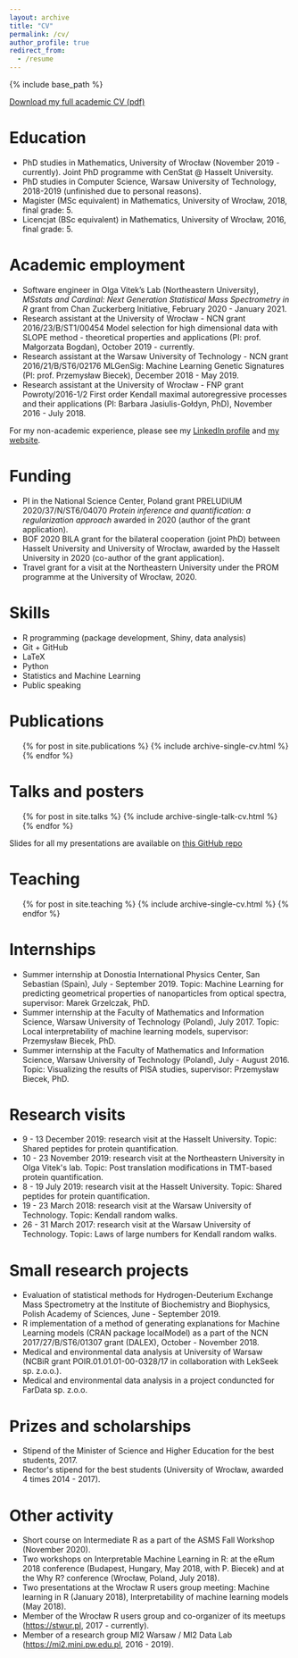 ```yaml
---
layout: archive
title: "CV"
permalink: /cv/
author_profile: true
redirect_from:
  - /resume
---
```


{% include base_path %}


[Download my full academic CV (pdf)](https://github.com/mstaniak/mstaniak.github.io/raw/master/download/staniak_scientific_cv.pdf)

Education
======

* PhD studies in Mathematics, University of Wrocław (November 2019 - currently). Joint PhD programme with CenStat @ Hasselt University.
* PhD studies in Computer Science, Warsaw University of Technology, 2018-2019 (unfinished due to personal reasons).
* Magister (MSc equivalent) in Mathematics, University of Wrocław, 2018, final grade: 5.
* Licencjat (BSc equivalent) in Mathematics, University of Wrocław, 2016, final grade: 5.

Academic employment
======

* Software engineer in Olga Vitek’s Lab (Northeastern University), _MSstats and Cardinal: Next Generation Statistical Mass Spectrometry in R_ grant from Chan Zuckerberg Initiative, February 2020 - January 2021.
* Research assistant at the University of Wrocław - NCN grant 2016/23/B/ST1/00454 Model selection for high dimensional data with SLOPE method - theoretical properties and applications (PI: prof. Małgorzata Bogdan), October 2019 - currently.
* Research assistant at the Warsaw University of Technology - NCN grant 2016/21/B/ST6/02176 MLGenSig: Machine Learning Genetic Signatures (PI: prof. Przemysław Biecek), December 2018 - May 2019.
* Research assistant at the University of Wrocław - FNP grant Powroty/2016-1/2 First order Kendall maximal autoregressive processes and their applications (PI: Barbara Jasiulis-Gołdyn, PhD), November 2016 - July 2018.

For my non-academic experience, please see my [LinkedIn profile](https://www.linkedin.com/in/mateusz-staniak-6a8475136/) and [my website](http://mstaniak.pl).

Funding
=====

* PI  in  the  National  Science  Center,  Poland  grant  PRELUDIUM 2020/37/N/ST6/04070 _Protein inference and quantification: a regularization approach_ awarded in 2020 (author of the grant application).
* BOF 2020 BILA grant for the bilateral cooperation (joint PhD) between Hasselt University and University of Wrocław, awarded by the Hasselt University in 2020 (co-author of the grant application).
* Travel grant for a visit at the Northeastern University under the PROM programme at the University of Wrocław, 2020.

Skills
======

* R programming (package development, Shiny, data analysis)
* Git + GitHub
* LaTeX
* Python
* Statistics and Machine Learning 
* Public speaking

Publications
======
  <ul>{% for post in site.publications %}
    {% include archive-single-cv.html %}
  {% endfor %}</ul>

Talks and posters
======
  <ul>{% for post in site.talks %}
    {% include archive-single-talk-cv.html %}
  {% endfor %}</ul>

Slides for all my presentations are available on [this GitHub repo](https://github.com/mstaniak/talks)
  
Teaching
======
  <ul>{% for post in site.teaching %}
    {% include archive-single-cv.html %}
  {% endfor %}</ul>

Internships
======
* Summer internship at Donostia International Physics Center, San Sebastian (Spain), July - September 2019. Topic: Machine Learning for predicting geometrical properties of nanoparticles from optical spectra, supervisor: Marek Grzelczak, PhD.
* Summer internship at the Faculty of Mathematics and Information Science, Warsaw University of Technology (Poland), July 2017. Topic: Local interpretability of machine learning models, supervisor: Przemysław Biecek, PhD. 
* Summer internship at the Faculty of Mathematics and Information Science, Warsaw University of Technology (Poland), July - August 2016. Topic: Visualizing the results of PISA studies, supervisor: Przemysław Biecek, PhD.

Research visits
======
* 9 - 13 December 2019: research visit at the Hasselt University. Topic: Shared   peptides   for   protein quantification.
* 10 - 23 November 2019: research visit at the Northeastern University in Olga Vitek's lab. Topic: Post translation modifications in TMT-based protein quantification. 
* 8 - 19 July 2019: research visit at the Hasselt University. Topic: Shared   peptides   for   protein quantification.
* 19 - 23 March 2018: research visit at the Warsaw University of Technology. Topic: Kendall random walks.
* 26 - 31 March 2017: research visit at the Warsaw University of Technology. Topic: Laws of large numbers for Kendall random walks.

Small research projects
======
* Evaluation of statistical methods for Hydrogen-Deuterium Exchange Mass Spectrometry at the Institute of Biochemistry and Biophysics, Polish Academy of Sciences, June - September 2019.
* R implementation of a method of generating explanations for Machine Learning models (CRAN package localModel) as a part of the NCN 2017/27/B/ST6/01307 grant (DALEX), October - November 2018.
* Medical and environmental data analysis at University of Warsaw (NCBiR grant POIR.01.01.01-00-0328/17 in collaboration with LekSeek sp. z.o.o.).
* Medical and environmental data analysis in a project conduncted for FarData sp. z.o.o.

Prizes and scholarships
======
* Stipend of the Minister of Science and Higher Education for the best students, 2017.
* Rector's stipend for the best students (University of Wrocław, awarded 4 times 2014 - 2017).

Other activity
======
* Short course on Intermediate R as a part of the ASMS Fall Workshop (November 2020).
* Two workshops on Interpretable Machine Learning in R: at the eRum 2018 conference (Budapest, Hungary, May 2018, with P. Biecek) and at the Why R? conference (Wrocław, Poland, July 2018).
* Two presentations at the Wrocław R users group meeting: Machine learning in R (January 2018), Interpretability of machine learning models (May 2018).
* Member of the Wrocław R users group and co-organizer of its meetups (https://stwur.pl, 2017 - currently).
* Member of a research group MI2 Warsaw / MI2 Data Lab (https://mi2.mini.pw.edu.pl, 2016 - 2019).
